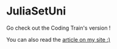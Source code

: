 # JuliaSetUni
Go check out the Coding Train's version !

You can also read the [article on my site :)](https://maxime.codes/My-Languages/2020/06/uni-julia-set/)
